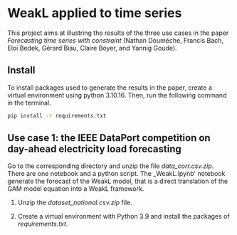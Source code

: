 # WeakL applied to time series

This project aims at illustring the results of the three use cases in the paper _Forecasting time series with constraint_ (Nathan Doumèche, Francis Bach, Eloi Bedek, Gérard Biau, Claire Boyer, and Yannig Goude).

## Install
To install packages used to generate the results in the paper, create a virtual environment using python 3.10.16. Then, run the following command in the terminal.
```bash
pip install -r requirements.txt
```
## Use case 1: the IEEE DataPort competition on day-ahead electricity load forecasting
Go to the corresponding directory and unzip the file _data\_corr.csv.zip_. There are one notebook and a python script. The _WeakL.ipynb' notebook generate the forecast of the WeakL model, that is a direct translation of the GAM model equation into a WeakL framework.

1) Unzip the _dataset_national.csv.zip_ file. 

2) Create a virtual environment with Python 3.9 and install the packages of _requirements.txt_.


